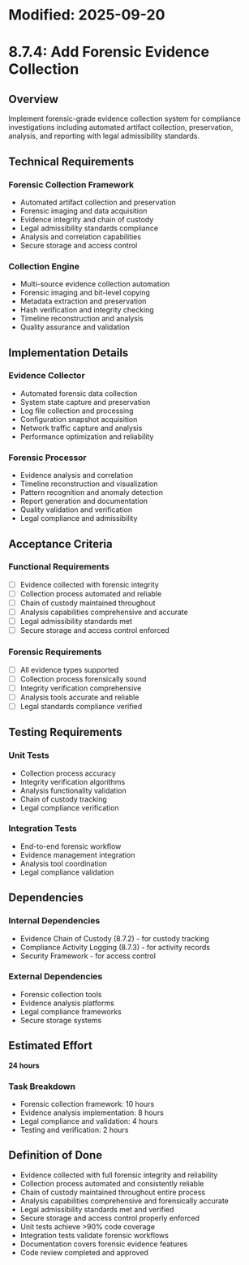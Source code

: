 # Modified: 2025-09-20

# 8.7.4: Add Forensic Evidence Collection

## Overview
Implement forensic-grade evidence collection system for compliance investigations including automated artifact collection, preservation, analysis, and reporting with legal admissibility standards.

## Technical Requirements

### Forensic Collection Framework
- Automated artifact collection and preservation
- Forensic imaging and data acquisition
- Evidence integrity and chain of custody
- Legal admissibility standards compliance
- Analysis and correlation capabilities
- Secure storage and access control

### Collection Engine
- Multi-source evidence collection automation
- Forensic imaging and bit-level copying
- Metadata extraction and preservation
- Hash verification and integrity checking
- Timeline reconstruction and analysis
- Quality assurance and validation

## Implementation Details

### Evidence Collector
- Automated forensic data collection
- System state capture and preservation
- Log file collection and processing
- Configuration snapshot acquisition
- Network traffic capture and analysis
- Performance optimization and reliability

### Forensic Processor
- Evidence analysis and correlation
- Timeline reconstruction and visualization
- Pattern recognition and anomaly detection
- Report generation and documentation
- Quality validation and verification
- Legal compliance and admissibility

## Acceptance Criteria

### Functional Requirements
- [ ] Evidence collected with forensic integrity
- [ ] Collection process automated and reliable
- [ ] Chain of custody maintained throughout
- [ ] Analysis capabilities comprehensive and accurate
- [ ] Legal admissibility standards met
- [ ] Secure storage and access control enforced

### Forensic Requirements
- [ ] All evidence types supported
- [ ] Collection process forensically sound
- [ ] Integrity verification comprehensive
- [ ] Analysis tools accurate and reliable
- [ ] Legal standards compliance verified

## Testing Requirements

### Unit Tests
- Collection process accuracy
- Integrity verification algorithms
- Analysis functionality validation
- Chain of custody tracking
- Legal compliance verification

### Integration Tests
- End-to-end forensic workflow
- Evidence management integration
- Analysis tool coordination
- Legal compliance validation

## Dependencies

### Internal Dependencies
- Evidence Chain of Custody (8.7.2) - for custody tracking
- Compliance Activity Logging (8.7.3) - for activity records
- Security Framework - for access control

### External Dependencies
- Forensic collection tools
- Evidence analysis platforms
- Legal compliance frameworks
- Secure storage systems

## Estimated Effort
**24 hours**

### Task Breakdown
- Forensic collection framework: 10 hours
- Evidence analysis implementation: 8 hours
- Legal compliance and validation: 4 hours
- Testing and verification: 2 hours

## Definition of Done
- Evidence collected with full forensic integrity and reliability
- Collection process automated and consistently reliable
- Chain of custody maintained throughout entire process
- Analysis capabilities comprehensive and forensically accurate
- Legal admissibility standards met and verified
- Secure storage and access control properly enforced
- Unit tests achieve >90% code coverage
- Integration tests validate forensic workflows
- Documentation covers forensic evidence features
- Code review completed and approved
